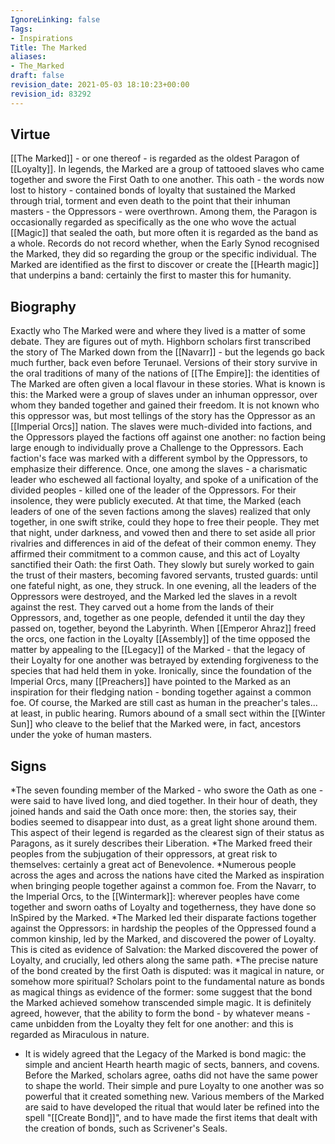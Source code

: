 ```yaml
---
IgnoreLinking: false
Tags:
- Inspirations
Title: The Marked
aliases:
- The_Marked
draft: false
revision_date: 2021-05-03 18:10:23+00:00
revision_id: 83292
---
```


## Virtue
[[The Marked]] - or one thereof - is regarded as the oldest Paragon of [[Loyalty]]. In legends, the Marked are a group of tattooed slaves who came together and swore the First Oath to one another. This oath - the words now lost to history - contained bonds of loyalty that sustained the Marked through trial, torment and even death to the point that their inhuman masters - the Oppressors - were overthrown.
Among them, the Paragon is occasionally regarded as specifically as the one who wove the actual [[Magic]] that sealed the oath, but more often it is regarded as the band as a whole. Records do not record whether, when the Early Synod recognised the Marked, they did so regarding the group or the specific individual.
The Marked are identified as the first to discover or create the [[Hearth magic]] that underpins a band: certainly the first to master this for humanity.
## Biography
Exactly who The Marked were and where they lived is a matter of some debate. They are figures out of myth. Highborn scholars first transcribed the story of The Marked down from the [[Navarr]] - but the legends go back much further, back even before Terunael. Versions of their story survive in the oral traditions of many of the nations of [[The Empire]]: the identities of The Marked are often given a local flavour in these stories.
What is known is this: the Marked were a group of slaves under an inhuman oppressor, over whom they banded together and gained their freedom. It is not known who this oppressor was, but most tellings of the story has the Oppressor as an [[Imperial Orcs]] nation. The slaves were much-divided into factions, and the Oppressors played the factions off against one another: no faction being large enough to individually prove a Challenge to the Oppressors. Each faction's face was marked with a different symbol by the Oppressors, to emphasize their difference.
Once, one among the slaves - a charismatic leader who eschewed all factional loyalty, and spoke of a unification of the divided peoples - killed one of the leader of the Oppressors. For their insolence, they were publicly executed.
At that time, the Marked (each leaders of one of the seven factions among the slaves) realized that only together, in one swift strike, could they hope to free their people. They met that night, under darkness, and vowed then and there to set aside all prior rivalries and differences in aid of the defeat of their common enemy. They affirmed their commitment to a common cause, and this act of Loyalty sanctified their Oath: the first Oath.
They slowly but surely worked to gain the trust of their masters, becoming favored servants, trusted guards: until one fateful night, as one, they struck. In one evening, all the leaders of the Oppressors were destroyed, and the Marked led the slaves in a revolt against the rest. They carved out a home from the lands of their Oppressors, and, together as one people, defended it until the day they passed on, together, beyond the Labyrinth.
When [[Emperor Ahraz]] freed the orcs, one faction in the Loyalty [[Assembly]] of the time opposed the matter by appealing to the [[Legacy]] of the Marked - that the legacy of their Loyalty for one another was betrayed by extending forgiveness to the species that had held them in yoke. Ironically, since the foundation of the Imperial Orcs, many [[Preachers]] have pointed to the Marked as an inspiration for their fledging nation - bonding together against a common foe. Of course, the Marked are still cast as human in the preacher's tales... at least, in public hearing. Rumors abound of a small sect within the [[Winter Sun]] who cleave to the belief that the Marked were, in fact, ancestors under the yoke of human masters.
## Signs
*The seven founding member of the Marked - who swore the Oath as one - were said to have lived long, and died together. In their hour of death, they joined hands and said the Oath once more: then, the stories say, their bodies seemed to disappear into dust, as a great light shone around them. This aspect of their legend is regarded as the clearest sign of their status as Paragons, as it surely describes their Liberation.
*The Marked freed their peoples from the subjugation of their oppressors, at great risk to themselves: certainly a great act of Benevolence.
*Numerous people across the ages and across the nations have cited the Marked as inspiration when bringing people together against a common foe. From the Navarr, to the Imperial Orcs, to the [[Wintermark]]: wherever peoples have come together and sworn oaths of Loyalty and togetherness, they have done so InSpired by the Marked.
*The Marked led their disparate factions together against the Oppressors: in hardship the peoples of the Oppressed found a common kinship, led by  the Marked, and discovered the power of Loyalty. This is cited as evidence of Salvation: the Marked discovered the power of Loyalty, and crucially, led others along the same path.
*The precise nature of the bond created by the first Oath is disputed: was it magical in nature, or somehow more spiritual? Scholars point to the fundamental nature as bonds as magical things as evidence of the former: some suggest that the bond the Marked achieved somehow transcended simple magic. It is definitely agreed, however, that the ability to form the bond - by whatever means - came unbidden from the Loyalty they felt for one another: and this is regarded as Miraculous in nature.
* It is widely agreed that the Legacy of the Marked is bond magic: the simple and ancient Hearth hearth magic of sects, banners, and covens. Before the Marked, scholars agree, oaths did not have the same power to shape the world. Their simple and pure Loyalty to one another was so powerful that it created something new. Various members of the Marked are said to have developed the ritual that would later be refined into the spell "[[Create Bond]]", and to have made the first items that dealt with the creation of bonds, such as Scrivener's Seals.